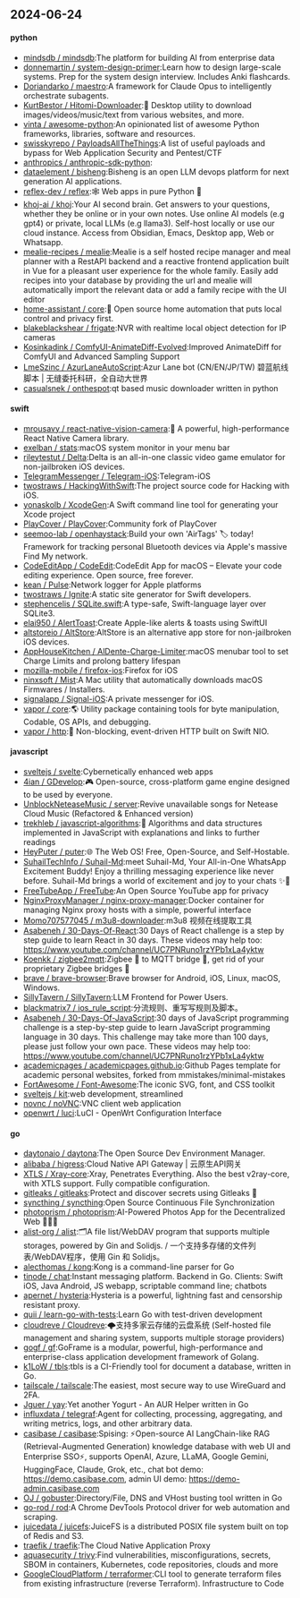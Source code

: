 ## 2024-06-24

#### python
* [mindsdb / mindsdb](https://github.com/mindsdb/mindsdb):The platform for building AI from enterprise data
* [donnemartin / system-design-primer](https://github.com/donnemartin/system-design-primer):Learn how to design large-scale systems. Prep for the system design interview. Includes Anki flashcards.
* [Doriandarko / maestro](https://github.com/Doriandarko/maestro):A framework for Claude Opus to intelligently orchestrate subagents.
* [KurtBestor / Hitomi-Downloader](https://github.com/KurtBestor/Hitomi-Downloader):🍰 Desktop utility to download images/videos/music/text from various websites, and more.
* [vinta / awesome-python](https://github.com/vinta/awesome-python):An opinionated list of awesome Python frameworks, libraries, software and resources.
* [swisskyrepo / PayloadsAllTheThings](https://github.com/swisskyrepo/PayloadsAllTheThings):A list of useful payloads and bypass for Web Application Security and Pentest/CTF
* [anthropics / anthropic-sdk-python](https://github.com/anthropics/anthropic-sdk-python):
* [dataelement / bisheng](https://github.com/dataelement/bisheng):Bisheng is an open LLM devops platform for next generation AI applications.
* [reflex-dev / reflex](https://github.com/reflex-dev/reflex):🕸️ Web apps in pure Python 🐍
* [khoj-ai / khoj](https://github.com/khoj-ai/khoj):Your AI second brain. Get answers to your questions, whether they be online or in your own notes. Use online AI models (e.g gpt4) or private, local LLMs (e.g llama3). Self-host locally or use our cloud instance. Access from Obsidian, Emacs, Desktop app, Web or Whatsapp.
* [mealie-recipes / mealie](https://github.com/mealie-recipes/mealie):Mealie is a self hosted recipe manager and meal planner with a RestAPI backend and a reactive frontend application built in Vue for a pleasant user experience for the whole family. Easily add recipes into your database by providing the url and mealie will automatically import the relevant data or add a family recipe with the UI editor
* [home-assistant / core](https://github.com/home-assistant/core):🏡 Open source home automation that puts local control and privacy first.
* [blakeblackshear / frigate](https://github.com/blakeblackshear/frigate):NVR with realtime local object detection for IP cameras
* [Kosinkadink / ComfyUI-AnimateDiff-Evolved](https://github.com/Kosinkadink/ComfyUI-AnimateDiff-Evolved):Improved AnimateDiff for ComfyUI and Advanced Sampling Support
* [LmeSzinc / AzurLaneAutoScript](https://github.com/LmeSzinc/AzurLaneAutoScript):Azur Lane bot (CN/EN/JP/TW) 碧蓝航线脚本 | 无缝委托科研，全自动大世界
* [casualsnek / onthespot](https://github.com/casualsnek/onthespot):qt based music downloader written in python

#### swift
* [mrousavy / react-native-vision-camera](https://github.com/mrousavy/react-native-vision-camera):📸 A powerful, high-performance React Native Camera library.
* [exelban / stats](https://github.com/exelban/stats):macOS system monitor in your menu bar
* [rileytestut / Delta](https://github.com/rileytestut/Delta):Delta is an all-in-one classic video game emulator for non-jailbroken iOS devices.
* [TelegramMessenger / Telegram-iOS](https://github.com/TelegramMessenger/Telegram-iOS):Telegram-iOS
* [twostraws / HackingWithSwift](https://github.com/twostraws/HackingWithSwift):The project source code for Hacking with iOS.
* [yonaskolb / XcodeGen](https://github.com/yonaskolb/XcodeGen):A Swift command line tool for generating your Xcode project
* [PlayCover / PlayCover](https://github.com/PlayCover/PlayCover):Community fork of PlayCover
* [seemoo-lab / openhaystack](https://github.com/seemoo-lab/openhaystack):Build your own 'AirTags' 🏷 today! Framework for tracking personal Bluetooth devices via Apple's massive Find My network.
* [CodeEditApp / CodeEdit](https://github.com/CodeEditApp/CodeEdit):CodeEdit App for macOS – Elevate your code editing experience. Open source, free forever.
* [kean / Pulse](https://github.com/kean/Pulse):Network logger for Apple platforms
* [twostraws / Ignite](https://github.com/twostraws/Ignite):A static site generator for Swift developers.
* [stephencelis / SQLite.swift](https://github.com/stephencelis/SQLite.swift):A type-safe, Swift-language layer over SQLite3.
* [elai950 / AlertToast](https://github.com/elai950/AlertToast):Create Apple-like alerts & toasts using SwiftUI
* [altstoreio / AltStore](https://github.com/altstoreio/AltStore):AltStore is an alternative app store for non-jailbroken iOS devices.
* [AppHouseKitchen / AlDente-Charge-Limiter](https://github.com/AppHouseKitchen/AlDente-Charge-Limiter):macOS menubar tool to set Charge Limits and prolong battery lifespan
* [mozilla-mobile / firefox-ios](https://github.com/mozilla-mobile/firefox-ios):Firefox for iOS
* [ninxsoft / Mist](https://github.com/ninxsoft/Mist):A Mac utility that automatically downloads macOS Firmwares / Installers.
* [signalapp / Signal-iOS](https://github.com/signalapp/Signal-iOS):A private messenger for iOS.
* [vapor / core](https://github.com/vapor/core):🌎 Utility package containing tools for byte manipulation, Codable, OS APIs, and debugging.
* [vapor / http](https://github.com/vapor/http):🚀 Non-blocking, event-driven HTTP built on Swift NIO.

#### javascript
* [sveltejs / svelte](https://github.com/sveltejs/svelte):Cybernetically enhanced web apps
* [4ian / GDevelop](https://github.com/4ian/GDevelop):🎮 Open-source, cross-platform game engine designed to be used by everyone.
* [UnblockNeteaseMusic / server](https://github.com/UnblockNeteaseMusic/server):Revive unavailable songs for Netease Cloud Music (Refactored & Enhanced version)
* [trekhleb / javascript-algorithms](https://github.com/trekhleb/javascript-algorithms):📝 Algorithms and data structures implemented in JavaScript with explanations and links to further readings
* [HeyPuter / puter](https://github.com/HeyPuter/puter):🌐 The Web OS! Free, Open-Source, and Self-Hostable.
* [SuhailTechInfo / Suhail-Md](https://github.com/SuhailTechInfo/Suhail-Md):meet Suhail-Md, Your All-in-One WhatsApp Excitement Buddy! Enjoy a thrilling messaging experience like never before. Suhail-Md brings a world of excitement and joy to your chats ✨🤖
* [FreeTubeApp / FreeTube](https://github.com/FreeTubeApp/FreeTube):An Open Source YouTube app for privacy
* [NginxProxyManager / nginx-proxy-manager](https://github.com/NginxProxyManager/nginx-proxy-manager):Docker container for managing Nginx proxy hosts with a simple, powerful interface
* [Momo707577045 / m3u8-downloader](https://github.com/Momo707577045/m3u8-downloader):m3u8 视频在线提取工具
* [Asabeneh / 30-Days-Of-React](https://github.com/Asabeneh/30-Days-Of-React):30 Days of React challenge is a step by step guide to learn React in 30 days. These videos may help too: https://www.youtube.com/channel/UC7PNRuno1rzYPb1xLa4yktw
* [Koenkk / zigbee2mqtt](https://github.com/Koenkk/zigbee2mqtt):Zigbee 🐝 to MQTT bridge 🌉, get rid of your proprietary Zigbee bridges 🔨
* [brave / brave-browser](https://github.com/brave/brave-browser):Brave browser for Android, iOS, Linux, macOS, Windows.
* [SillyTavern / SillyTavern](https://github.com/SillyTavern/SillyTavern):LLM Frontend for Power Users.
* [blackmatrix7 / ios_rule_script](https://github.com/blackmatrix7/ios_rule_script):分流规则、重写写规则及脚本。
* [Asabeneh / 30-Days-Of-JavaScript](https://github.com/Asabeneh/30-Days-Of-JavaScript):30 days of JavaScript programming challenge is a step-by-step guide to learn JavaScript programming language in 30 days. This challenge may take more than 100 days, please just follow your own pace. These videos may help too: https://www.youtube.com/channel/UC7PNRuno1rzYPb1xLa4yktw
* [academicpages / academicpages.github.io](https://github.com/academicpages/academicpages.github.io):Github Pages template for academic personal websites, forked from mmistakes/minimal-mistakes
* [FortAwesome / Font-Awesome](https://github.com/FortAwesome/Font-Awesome):The iconic SVG, font, and CSS toolkit
* [sveltejs / kit](https://github.com/sveltejs/kit):web development, streamlined
* [novnc / noVNC](https://github.com/novnc/noVNC):VNC client web application
* [openwrt / luci](https://github.com/openwrt/luci):LuCI - OpenWrt Configuration Interface

#### go
* [daytonaio / daytona](https://github.com/daytonaio/daytona):The Open Source Dev Environment Manager.
* [alibaba / higress](https://github.com/alibaba/higress):Cloud Native API Gateway | 云原生API网关
* [XTLS / Xray-core](https://github.com/XTLS/Xray-core):Xray, Penetrates Everything. Also the best v2ray-core, with XTLS support. Fully compatible configuration.
* [gitleaks / gitleaks](https://github.com/gitleaks/gitleaks):Protect and discover secrets using Gitleaks 🔑
* [syncthing / syncthing](https://github.com/syncthing/syncthing):Open Source Continuous File Synchronization
* [photoprism / photoprism](https://github.com/photoprism/photoprism):AI-Powered Photos App for the Decentralized Web 🌈💎✨
* [alist-org / alist](https://github.com/alist-org/alist):🗂️A file list/WebDAV program that supports multiple storages, powered by Gin and Solidjs. / 一个支持多存储的文件列表/WebDAV程序，使用 Gin 和 Solidjs。
* [alecthomas / kong](https://github.com/alecthomas/kong):Kong is a command-line parser for Go
* [tinode / chat](https://github.com/tinode/chat):Instant messaging platform. Backend in Go. Clients: Swift iOS, Java Android, JS webapp, scriptable command line; chatbots
* [apernet / hysteria](https://github.com/apernet/hysteria):Hysteria is a powerful, lightning fast and censorship resistant proxy.
* [quii / learn-go-with-tests](https://github.com/quii/learn-go-with-tests):Learn Go with test-driven development
* [cloudreve / Cloudreve](https://github.com/cloudreve/Cloudreve):🌩支持多家云存储的云盘系统 (Self-hosted file management and sharing system, supports multiple storage providers)
* [gogf / gf](https://github.com/gogf/gf):GoFrame is a modular, powerful, high-performance and enterprise-class application development framework of Golang.
* [k1LoW / tbls](https://github.com/k1LoW/tbls):tbls is a CI-Friendly tool for document a database, written in Go.
* [tailscale / tailscale](https://github.com/tailscale/tailscale):The easiest, most secure way to use WireGuard and 2FA.
* [Jguer / yay](https://github.com/Jguer/yay):Yet another Yogurt - An AUR Helper written in Go
* [influxdata / telegraf](https://github.com/influxdata/telegraf):Agent for collecting, processing, aggregating, and writing metrics, logs, and other arbitrary data.
* [casibase / casibase](https://github.com/casibase/casibase):Spising: ⚡️Open-source AI LangChain-like RAG (Retrieval-Augmented Generation) knowledge database with web UI and Enterprise SSO⚡️, supports OpenAI, Azure, LLaMA, Google Gemini, HuggingFace, Claude, Grok, etc., chat bot demo: https://demo.casibase.com, admin UI demo: https://demo-admin.casibase.com
* [OJ / gobuster](https://github.com/OJ/gobuster):Directory/File, DNS and VHost busting tool written in Go
* [go-rod / rod](https://github.com/go-rod/rod):A Chrome DevTools Protocol driver for web automation and scraping.
* [juicedata / juicefs](https://github.com/juicedata/juicefs):JuiceFS is a distributed POSIX file system built on top of Redis and S3.
* [traefik / traefik](https://github.com/traefik/traefik):The Cloud Native Application Proxy
* [aquasecurity / trivy](https://github.com/aquasecurity/trivy):Find vulnerabilities, misconfigurations, secrets, SBOM in containers, Kubernetes, code repositories, clouds and more
* [GoogleCloudPlatform / terraformer](https://github.com/GoogleCloudPlatform/terraformer):CLI tool to generate terraform files from existing infrastructure (reverse Terraform). Infrastructure to Code
